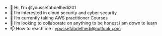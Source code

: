 - 👋 Hi, I’m @youssefabdelhedi201
- 👀 I’m interested in cloud security and cyber security
- 🌱 I’m currently taking AWS practitioner Courses
- 💞️ I’m looking to collaborate on anything to be honest i am down to learn
- 📫 How to reach me : youssefabdelhedi@outlook.com

<!---
youssefabdelhedi201/youssefabdelhedi201 is a ✨ special ✨ repository because its `README.md` (this file) appears on your GitHub profile.
You can click the Preview link to take a look at your changes.
--->
